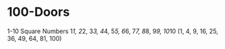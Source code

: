 # 100-Doors
1-10 Square Numbers 1*1, 2*2, 3*3, 4*4, 5*5, 6*6, 7*7, 8*8, 9*9, 10*10 (1, 4, 9, 16, 25, 36, 49, 64, 81, 100)
